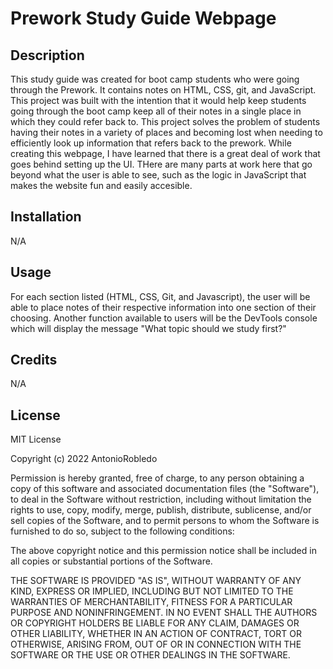 # Prework Study Guide Webpage

## Description

This study guide was created for boot camp students who were going through the Prework. It contains notes on HTML, CSS, git, and JavaScript. This project was built with the intention that it would help keep students going through the boot camp keep all of their notes in a single place in which they could refer back to. This project solves the problem of students having their notes in a variety of places and becoming lost when needing to efficiently look up information that refers back to the prework. While creating this webpage, I have learned that there is a great deal of work that goes behind setting up the UI. THere are many parts at work here that go beyond what the user is able to see, such as the logic in JavaScript that makes the website fun and easily accesible. 

## Installation

N/A

## Usage

For each section listed (HTML, CSS, Git, and Javascript), the user will be able to place notes of their respective information into one section of their choosing. Another function available to users will be the DevTools console which will display the message "What topic should we study first?" 

## Credits

N/A 

## License

MIT License

Copyright (c) 2022 AntonioRobledo

Permission is hereby granted, free of charge, to any person obtaining a copy
of this software and associated documentation files (the "Software"), to deal
in the Software without restriction, including without limitation the rights
to use, copy, modify, merge, publish, distribute, sublicense, and/or sell
copies of the Software, and to permit persons to whom the Software is
furnished to do so, subject to the following conditions:

The above copyright notice and this permission notice shall be included in all
copies or substantial portions of the Software.

THE SOFTWARE IS PROVIDED "AS IS", WITHOUT WARRANTY OF ANY KIND, EXPRESS OR
IMPLIED, INCLUDING BUT NOT LIMITED TO THE WARRANTIES OF MERCHANTABILITY,
FITNESS FOR A PARTICULAR PURPOSE AND NONINFRINGEMENT. IN NO EVENT SHALL THE
AUTHORS OR COPYRIGHT HOLDERS BE LIABLE FOR ANY CLAIM, DAMAGES OR OTHER
LIABILITY, WHETHER IN AN ACTION OF CONTRACT, TORT OR OTHERWISE, ARISING FROM,
OUT OF OR IN CONNECTION WITH THE SOFTWARE OR THE USE OR OTHER DEALINGS IN THE
SOFTWARE.
